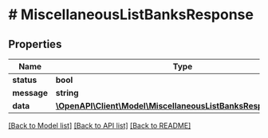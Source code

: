 # # MiscellaneousListBanksResponse

## Properties

Name | Type | Description | Notes
------------ | ------------- | ------------- | -------------
**status** | **bool** |  |
**message** | **string** |  |
**data** | [**\OpenAPI\Client\Model\MiscellaneousListBanksResponseArray[]**](MiscellaneousListBanksResponseArray.md) |  |

[[Back to Model list]](../../README.md#models) [[Back to API list]](../../README.md#endpoints) [[Back to README]](../../README.md)

